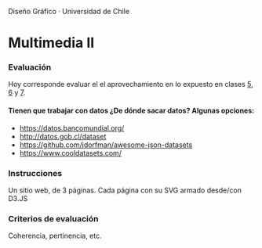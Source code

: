 Diseño Gráfico · Universidad de Chile

# Multimedia II

### Evaluación

Hoy corresponde evaluar el el aprovechamiento en lo expuesto en clases [5](https://github.com/profesorfaco/multimedia2_5), [6](https://github.com/profesorfaco/multimedia2_6) y [7](https://github.com/profesorfaco/multimedia2_7).

#### Tienen que trabajar con datos ¿De dónde sacar datos? Algunas opciones:

- https://datos.bancomundial.org/
- http://datos.gob.cl/dataset
- https://github.com/jdorfman/awesome-json-datasets
- https://www.cooldatasets.com/

### Instrucciones

Un sitio web, de 3 páginas. Cada página con su SVG armado desde/con D3.JS

### Criterios de evaluación

Coherencia, pertinencia, etc. 
